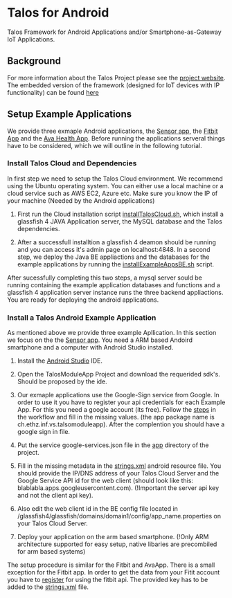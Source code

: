 # Talos for Android
Talos Framework for Android Applications and/or Smartphone-as-Gateway IoT Applications. 

## Background
For more information about the Talos Project please see the [project website](https://talos-crypto.github.io).
The embedded version of the framework (designed for IoT devices with IP functionality) can be found [here](https://github.com/Talos-crypto/Talos-Contiki)


## Setup Example Applications
We provide three exmaple Android applications, the [Sensor app](Talos-Android/TalosAndroid/TalosModuleApp/), the [Fitbit App](Talos-Android/TalosAndroid/TalosFitbitApp/) and the [Ava Health App](Talos-Android/TalosAndroid/TalosAvaApp/). Before running the applications serveral things have to be considered, which we will outline in the following tutorial.

### Install Talos Cloud and Dependencies
In first step we need to setup the Talos Cloud environment. We recommend using the Ubuntu operating system. You can either use a local machine or a cloud service such as AWS EC2, Azure etc. Make sure you know the IP of your machine (Needed by the Android applications) 

1. First run the Cloud installation script [installTalosCloud.sh](installTalosCloud.sh), which install a glassfish 4 JAVA Application server, the MySQL database and the Talos dependencies. 

2. After a successfull installtion a glassfish 4 deamon should be running and you can access it's admin page on localhost:4848. In a second step, we deploy the Java BE appliactions and the databases for the example applications by running the [installExampleAppsBE.sh](installExampleAppsBE.sh) script.

After sucessfully completing this two steps, a mysql server sould be running containing the example application databases and functions and a glassfish 4 application server instance runs the three backend appliactions. You are ready for deploying the android applications.

### Install a Talos Android Example Application
As mentioned above we provide three example Apllication. In this section we focus on the the [Sensor app](Talos-Android/TalosAndroid/TalosModuleApp/). You need a ARM based Andoird smartphone and a computer with Android Studio installed.

1. Install the [Android Studio](https://developer.android.com/studio/index.html) IDE.

2. Open the TalosModuleApp Project and download the requerided sdk's. Should be proposed by the ide.

3. Our exmaple applications use the Google-Sign service from Google. In order to use it you have to register your api credentials for each Example App. For this you need a google account (its free). Follow the [steps](https://developers.google.com/mobile/add?platform=android&cntapi=signin&cntapp=Default%20Demo%20App&cntpkg=com.google.samples.quickstart.signin) in the workflow and fill in the missing values. (the app package name is ch.ethz.inf.vs.talsomoduleapp). After the complention you should have a google sign in file.

4. Put the service google-services.json file in the [app](Talos-Android/TalosAndroid/TalosModuleApp/app) directory of the project.

5. Fill in the missing metadata in the [strings.xml](Talos-Android/TalosAndroid/TalosModuleApp/app/src/main/res/values/strings.xml) android resource file. You should provide the IP/DNS address of your Talos Cloud Server and the Google Service API id for the web client (should look like this: blablabla.apps.googleusercontent.com). (!Important the server api key and not the client api key).

6. Also edit the web client id in the BE config file located in /glassfish4/glassfish/domains/domain1/config/app_name.properties on your Talos Cloud Server.

7. Deploy your application on the arm based smartphone. (!Only ARM architecture supported for easy setup, native libaries are precombiled for arm based systems)

The setup procedure is similar for the Fitbit and AvaApp. There is a small exception for the Fitbit app. In order to get the data from your Fitit account you have to [register](https://dev.fitbit.com/) for using the fitbit api. The provided key has to be added to the [strings.xml](Talos-Android/TalosAndroid/TalosFitbitApp/app/src/main/res/values/strings.xml) file.

